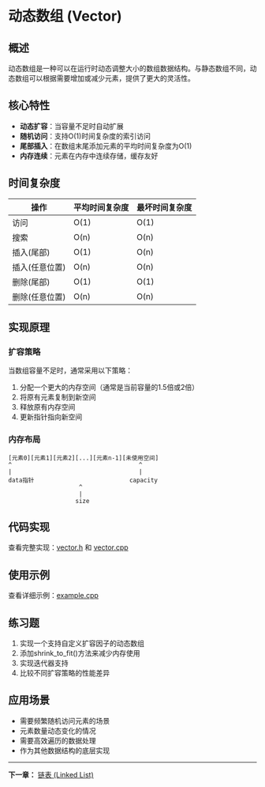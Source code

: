 # 动态数组 (Vector)

## 概述

动态数组是一种可以在运行时动态调整大小的数组数据结构。与静态数组不同，动态数组可以根据需要增加或减少元素，提供了更大的灵活性。

## 核心特性

- **动态扩容**：当容量不足时自动扩展
- **随机访问**：支持O(1)时间复杂度的索引访问
- **尾部插入**：在数组末尾添加元素的平均时间复杂度为O(1)
- **内存连续**：元素在内存中连续存储，缓存友好

## 时间复杂度

| 操作 | 平均时间复杂度 | 最坏时间复杂度 |
|------|----------------|----------------|
| 访问 | O(1) | O(1) |
| 搜索 | O(n) | O(n) |
| 插入(尾部) | O(1) | O(n) |
| 插入(任意位置) | O(n) | O(n) |
| 删除(尾部) | O(1) | O(1) |
| 删除(任意位置) | O(n) | O(n) |

## 实现原理

### 扩容策略

当数组容量不足时，通常采用以下策略：
1. 分配一个更大的内存空间（通常是当前容量的1.5倍或2倍）
2. 将原有元素复制到新空间
3. 释放原有内存空间
4. 更新指针指向新空间

### 内存布局

```
[元素0][元素1][元素2][...][元素n-1][未使用空间]
^                                    ^
|                                    |
data指针                           capacity
                    ^
                    |
                   size
```

## 代码实现

查看完整实现：[vector.h](./vector.h) 和 [vector.cpp](./vector.cpp)

## 使用示例

查看详细示例：[example.cpp](./example.cpp)

## 练习题

1. 实现一个支持自定义扩容因子的动态数组
2. 添加shrink_to_fit()方法来减少内存使用
3. 实现迭代器支持
4. 比较不同扩容策略的性能差异

## 应用场景

- 需要频繁随机访问元素的场景
- 元素数量动态变化的情况
- 需要高效遍历的数据处理
- 作为其他数据结构的底层实现

---

**下一章：** [链表 (Linked List)](../linked_list/README.md)